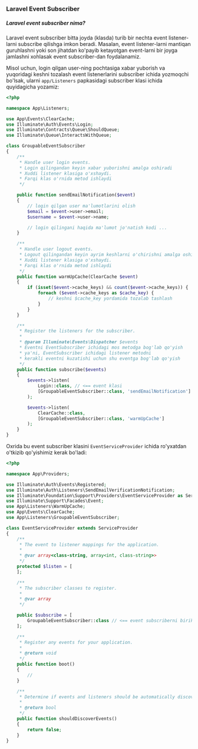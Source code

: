 ### Laravel Event Subscriber

##### Laravel event subscriber nima?

Laravel event subscriber bitta joyda (klasda) turib bir nechta event listener-larni subscribe qilishga imkon beradi. Masalan, event listener-larni mantiqan guruhlashni yoki son jihatdan ko'payib ketayotgan event-larni bir joyga jamlashni xohlasak event subscriber-dan foydalanamiz.

Misol uchun, login qilgan user-ning pochtasiga xabar yuborish va yuqoridagi keshni tozalash event listenerlarini subscriber ichida yozmoqchi bo'lsak, ularni `app/Listeners` papkasidagi subscriber klasi ichida quyidagicha yozamiz:

```php
<?php

namespace App\Listeners;

use App\Events\ClearCache;
use Illuminate\Auth\Events\Login;
use Illuminate\Contracts\Queue\ShouldQueue;
use Illuminate\Queue\InteractsWithQueue;

class GroupableEventSubscriber
{
    /**
     * Handle user login events.
     * Login qilingandan keyin xabar yuborishni amalga oshiradi
     * Xuddi listener klasiga o'xshaydi.
     * Farqi klas o'rnida metod ishlaydi
     */

    public function sendEmailNotification($event)
    {
        // login qilgan user ma'lumotlarini olish
        $email = $event->user->email;
        $username = $event->user->name;

        // login qilingani haqida ma'lumot jo'natish kodi ...
    }

    /**
     * Handle user logout events.
     * Logout qilingandan keyin ayrim keshlarni o'chirishni amalga oshiradi
     * Xuddi listener klasiga o'xshaydi.
     * Farqi klas o'rnida metod ishlaydi
     */
    public function warmUpCache(ClearCache $event)
    {
        if (isset($event->cache_keys) && count($event->cache_keys)) {
            foreach ($event->cache_keys as $cache_key) {
                // keshni $cache_key yordamida tozalab tashlash
            }
        }
    }

    /**
     * Register the listeners for the subscriber.
     *
     * @param Illuminate\Events\Dispatcher $events
     * Eventni EventSubscriber ichidagi mos metodga bog'lab qo'yish
     * ya'ni, EventSubscriber ichidagi listener metodni
     * kerakli eventni kuzatishi uchun shu eventga bog'lab qo'yish
     */
    public function subscribe($events)
    {
        $events->listen(
            Login::class, // <== event klasi
            [GroupableEventSubscriber::class, 'sendEmailNotification'] // <== subscriberdagi listener metod
        );

        $events->listen(
            ClearCache::class,
            [GroupableEventSubscriber::class, 'warmUpCache']
        );
    }
}

```

Oxrida bu event subscriber klasini `EventServiceProvider` ichida ro'yxatdan o'tkizib qo'yishimiz kerak bo'ladi:

```php
<?php

namespace App\Providers;

use Illuminate\Auth\Events\Registered;
use Illuminate\Auth\Listeners\SendEmailVerificationNotification;
use Illuminate\Foundation\Support\Providers\EventServiceProvider as ServiceProvider;
use Illuminate\Support\Facades\Event;
use App\Listeners\WarmUpCache;
use App\Events\ClearCache;
use App\Listeners\GroupableEventSubscriber;

class EventServiceProvider extends ServiceProvider
{
    /**
     * The event to listener mappings for the application.
     *
     * @var array<class-string, array<int, class-string>>
     */
    protected $listen = [
    ];

    /**
     * The subscriber classes to register.
     *
     * @var array
     */

    public $subscribe = [
        GroupableEventSubscriber::class // <== event subscriberni biriktirish
    ];

    /**
     * Register any events for your application.
     *
     * @return void
     */
    public function boot()
    {
        //
    }

    /**
     * Determine if events and listeners should be automatically discovered.
     *
     * @return bool
     */
    public function shouldDiscoverEvents()
    {
        return false;
    }
}

```
